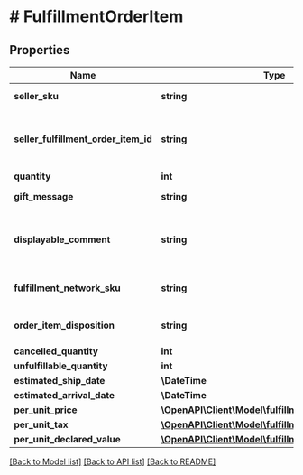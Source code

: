 # # FulfillmentOrderItem

## Properties

Name | Type | Description | Notes
------------ | ------------- | ------------- | -------------
**seller_sku** | **string** | The seller SKU of the item. |
**seller_fulfillment_order_item_id** | **string** | A fulfillment order item identifier submitted with a call to the &#x60;createFulfillmentOrder&#x60; operation. |
**quantity** | **int** | The item quantity. |
**gift_message** | **string** | A message to the gift recipient, if applicable. | [optional]
**displayable_comment** | **string** | Item-specific text that displays in recipient-facing materials such as the outbound shipment packing slip. | [optional]
**fulfillment_network_sku** | **string** | Amazon&#39;s fulfillment network SKU of the item. | [optional]
**order_item_disposition** | **string** | Indicates whether the item is sellable or unsellable. | [optional]
**cancelled_quantity** | **int** | The item quantity. |
**unfulfillable_quantity** | **int** | The item quantity. |
**estimated_ship_date** | **\DateTime** | Date timestamp | [optional]
**estimated_arrival_date** | **\DateTime** | Date timestamp | [optional]
**per_unit_price** | [**\OpenAPI\Client\Model\fulfillmentoutbound\Money**](Money.md) |  | [optional]
**per_unit_tax** | [**\OpenAPI\Client\Model\fulfillmentoutbound\Money**](Money.md) |  | [optional]
**per_unit_declared_value** | [**\OpenAPI\Client\Model\fulfillmentoutbound\Money**](Money.md) |  | [optional]

[[Back to Model list]](../../README.md#models) [[Back to API list]](../../README.md#endpoints) [[Back to README]](../../README.md)
